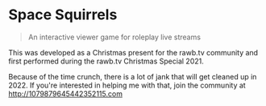# Space Squirrels
> An interactive viewer game for roleplay live streams

This was developed as a Christmas present for the rawb.tv community and first performed during the rawb.tv Christmas Special 2021.

Because of the time crunch, there is a lot of jank that will get cleaned up in 2022. If you're interested in helping me with that, join the community at http://1079879645442352115.com
